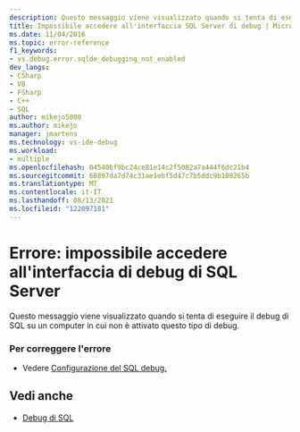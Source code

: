 ```yaml
---
description: Questo messaggio viene visualizzato quando si tenta di eseguire il debug di SQL su un computer in cui non è attivato questo tipo di debug.
title: Impossibile accedere all'interfaccia SQL Server di debug | Microsoft Docs
ms.date: 11/04/2016
ms.topic: error-reference
f1_keywords:
- vs.debug.error.sqlde_debugging_not_enabled
dev_langs:
- CSharp
- VB
- FSharp
- C++
- SQL
author: mikejo5000
ms.author: mikejo
manager: jmartens
ms.technology: vs-ide-debug
ms.workload:
- multiple
ms.openlocfilehash: 045406f9bc24ce81e14c2f5082a7a444f6dc21b4
ms.sourcegitcommit: 68897da7d74c31ae1ebf5d47c7b5ddc9b108265b
ms.translationtype: MT
ms.contentlocale: it-IT
ms.lasthandoff: 08/13/2021
ms.locfileid: "122097181"
---
```

# <a name="error-unable-to-access-the-sql-server-debugging-interface"></a>Errore: impossibile accedere all'interfaccia di debug di SQL Server
Questo messaggio viene visualizzato quando si tenta di eseguire il debug di SQL su un computer in cui non è attivato questo tipo di debug.

### <a name="to-correct-this-error"></a>Per correggere l'errore

- Vedere [Configurazione del SQL debug.](/previous-versions/visualstudio/visual-studio-2010/s4sszxst(v=vs.100))

## <a name="see-also"></a>Vedi anche
- [Debug di SQL](/previous-versions/visualstudio/visual-studio-2010/zefbf0t6(v=vs.100))
